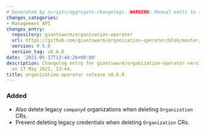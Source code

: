 ```yaml
---
# Generated by scripts/aggregate-changelogs. WARNING: Manual edits to this files will be overwritten.
changes_categories:
- Management API
changes_entry:
  repository: giantswarm/organization-operator
  url: https://github.com/giantswarm/organization-operator/blob/master/CHANGELOG.md#060---2021-05-17
  version: 0.6.0
  version_tag: v0.6.0
date: '2021-05-17T13:44:26+00:00'
description: Changelog entry for giantswarm/organization-operator version 0.6.0, published
  on 17 May 2021, 13:44.
title: organization-operator release v0.6.0
---
```


### Added
- Also delete legacy `companyd` organizations when deleting `Organization` CRs.
- Prevent deleting legacy credentials when deleting `Organization` CRs.
